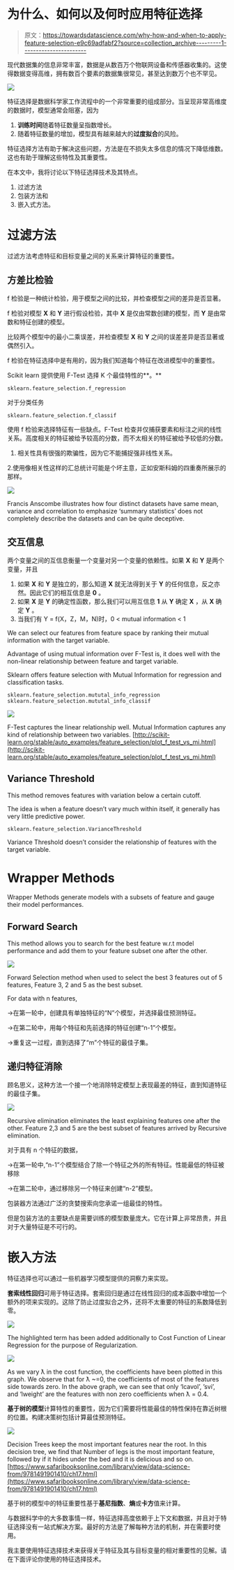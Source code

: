 # 为什么、如何以及何时应用特征选择

> 原文：<https://towardsdatascience.com/why-how-and-when-to-apply-feature-selection-e9c69adfabf2?source=collection_archive---------1----------------------->

现代数据集的信息非常丰富，数据是从数百万个物联网设备和传感器收集的。这使得数据变得高维，拥有数百个要素的数据集很常见，甚至达到数万个也不罕见。

![](img/c2a266bc98477826c0cea9cca47d464f.png)

特征选择是数据科学家工作流程中的一个非常重要的组成部分。当呈现非常高维度的数据时，模型通常会阻塞，因为

1.  **训练时间**随着特征数量呈指数增长。
2.  随着特征数量的增加，模型具有越来越大的**过度拟合**的风险。

特征选择方法有助于解决这些问题，方法是在不损失太多信息的情况下降低维数。这也有助于理解这些特性及其重要性。

在本文中，我将讨论以下特征选择技术及其特点。

1.  过滤方法
2.  包装方法和
3.  嵌入式方法。

# 过滤方法

过滤方法考虑特征和目标变量之间的关系来计算特征的重要性。

## 方差比检验

f 检验是一种统计检验，用于模型之间的比较，并检查模型之间的差异是否显著。

f 检验对模型 **X** 和 **Y** 进行假设检验，其中 **X** 是仅由常数创建的模型，而 **Y** 是由常数和特征创建的模型。

比较两个模型中的最小二乘误差，并检查模型 **X** 和 **Y** 之间的误差差异是否显著或偶然引入。

f 检验在特征选择中是有用的，因为我们知道每个特征在改进模型中的重要性。

Scikit learn 提供使用 F-Test 选择 K 个最佳特性的**。**

```
sklearn.feature_selection.f_regression
```

对于分类任务

```
sklearn.feature_selection.f_classif
```

使用 f 检验来选择特征有一些缺点。F-Test 检查并仅捕获要素和标注之间的线性关系。高度相关的特征被给予较高的分数，而不太相关的特征被给予较低的分数。

1.  相关性具有很强的欺骗性，因为它不能捕捉强非线性关系。

2.使用像相关性这样的汇总统计可能是个坏主意，正如安斯科姆的四重奏所展示的那样。

![](img/b5442433de045fa7dcdd2959954418ef.png)

Francis Anscombe illustrates how four distinct datasets have same mean, variance and correlation to emphasize ‘summary statistics’ does not completely describe the datasets and can be quite deceptive.

## 交互信息

两个变量之间的互信息衡量一个变量对另一个变量的依赖性。如果 **X** 和 **Y** 是两个变量，并且

1.  如果 **X** 和 **Y** 是独立的，那么知道 **X** 就无法得到关于 **Y** 的任何信息，反之亦然。因此它们的相互信息是 **0** 。
2.  如果 **X** 是 **Y** 的确定性函数，那么我们可以用互信息 **1** 从 **Y** 确定 **X** ，从 **X** 确定 **Y** 。
3.  当我们有 Y = f(X，Z，M，N)时，0 < mutual information < 1

We can select our features from feature space by ranking their mutual information with the target variable.

Advantage of using mutual information over F-Test is, it does well with the non-linear relationship between feature and target variable.

Sklearn offers feature selection with Mutual Information for regression and classification tasks.

```
sklearn.feature_selection.mututal_info_regression 
sklearn.feature_selection.mututal_info_classif
```

![](img/2ad909182f7137950b534c8f25ebba25.png)

F-Test captures the linear relationship well. Mutual Information captures any kind of relationship between two variables. [http://scikit-learn.org/stable/auto_examples/feature_selection/plot_f_test_vs_mi.html](http://scikit-learn.org/stable/auto_examples/feature_selection/plot_f_test_vs_mi.html)

## Variance Threshold

This method removes features with variation below a certain cutoff.

The idea is when a feature doesn’t vary much within itself, it generally has very little predictive power.

```
sklearn.feature_selection.VarianceThreshold
```

Variance Threshold doesn’t consider the relationship of features with the target variable.

# Wrapper Methods

Wrapper Methods generate models with a subsets of feature and gauge their model performances.

## Forward Search

This method allows you to search for the best feature w.r.t model performance and add them to your feature subset one after the other.

![](img/e5bdbec7e7cfda34659534dc63b6e412.png)

Forward Selection method when used to select the best 3 features out of 5 features, Feature 3, 2 and 5 as the best subset.

For data with n features,

->在第一轮中，创建具有单独特征的“N”个模型，并选择最佳预测特征。

->在第二轮中，用每个特征和先前选择的特征创建“n-1”个模型。

->重复这一过程，直到选择了“m”个特征的最佳子集。

## 递归特征消除

顾名思义，这种方法一个接一个地消除特定模型上表现最差的特征，直到知道特征的最佳子集。

![](img/a3eba30cc347cec91dc6e3a57d4add83.png)

Recursive elimination eliminates the least explaining features one after the other. Feature 2,3 and 5 are the best subset of features arrived by Recursive elimination.

对于具有 n 个特征的数据，

->在第一轮中,“n-1”个模型结合了除一个特征之外的所有特征。性能最低的特征被移除

->在第二轮中，通过移除另一个特征来创建“n-2”模型。

包装器方法通过广泛的贪婪搜索向您承诺一组最佳的特性。

但是包装方法的主要缺点是需要训练的模型数量庞大。它在计算上非常昂贵，并且对于大量特征是不可行的。

# **嵌入方法**

特征选择也可以通过一些机器学习模型提供的洞察力来实现。

**套索线性回归**可用于特征选择。套索回归是通过在线性回归的成本函数中增加一个额外的项来实现的。这除了防止过度拟合之外，还将不太重要的特征的系数降低到零。

![](img/50c70529c20c3e9e31d63b32b682c98d.png)

The highlighted term has been added additionally to Cost Function of Linear Regression for the purpose of Regularization.

![](img/774505cf29e73b8fec4c17d9c522bb85.png)

As we vary ƛ in the cost function, the coefficients have been plotted in this graph. We observe that for ƛ ~=0, the coefficients of most of the features side towards zero. In the above graph, we can see that only ‘lcavol’, ’svi’, and ‘lweight’ are the features with non zero coefficients when ƛ = 0.4.

**基于树的模型**计算特性的重要性，因为它们需要将性能最佳的特性保持在靠近树根的位置。构建决策树包括计算最佳预测特征。

![](img/149054273deae87533825abd51ba6d61.png)

Decision Trees keep the most important features near the root. In this decision tree, we find that Number of legs is the most important feature, followed by if it hides under the bed and it is delicious and so on. [https://www.safaribooksonline.com/library/view/data-science-from/9781491901410/ch17.html](https://www.safaribooksonline.com/library/view/data-science-from/9781491901410/ch17.html)

基于树的模型中的特征重要性基于**基尼指数**、**熵**或**卡方**值来计算。

与数据科学中的大多数事情一样，特征选择高度依赖于上下文和数据，并且对于特征选择没有一站式解决方案。最好的方法是了解每种方法的机制，并在需要时使用。

我主要使用特征选择技术来获得关于特征及其与目标变量的相对重要性的见解。请在下面评论你使用的特征选择技术。
